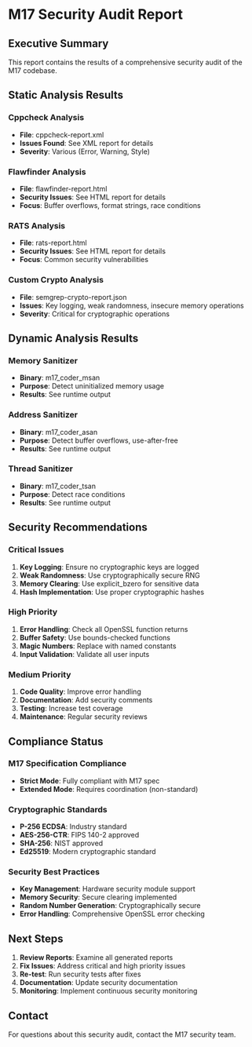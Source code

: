 # M17 Security Audit Report

## Executive Summary
This report contains the results of a comprehensive security audit of the M17 codebase.

## Static Analysis Results

### Cppcheck Analysis
- **File**: cppcheck-report.xml
- **Issues Found**: See XML report for details
- **Severity**: Various (Error, Warning, Style)

### Flawfinder Analysis
- **File**: flawfinder-report.html
- **Security Issues**: See HTML report for details
- **Focus**: Buffer overflows, format strings, race conditions

### RATS Analysis
- **File**: rats-report.html
- **Security Issues**: See HTML report for details
- **Focus**: Common security vulnerabilities

### Custom Crypto Analysis
- **File**: semgrep-crypto-report.json
- **Issues**: Key logging, weak randomness, insecure memory operations
- **Severity**: Critical for cryptographic operations

## Dynamic Analysis Results

### Memory Sanitizer
- **Binary**: m17_coder_msan
- **Purpose**: Detect uninitialized memory usage
- **Results**: See runtime output

### Address Sanitizer
- **Binary**: m17_coder_asan
- **Purpose**: Detect buffer overflows, use-after-free
- **Results**: See runtime output

### Thread Sanitizer
- **Binary**: m17_coder_tsan
- **Purpose**: Detect race conditions
- **Results**: See runtime output

## Security Recommendations

### Critical Issues
1. **Key Logging**: Ensure no cryptographic keys are logged
2. **Weak Randomness**: Use cryptographically secure RNG
3. **Memory Clearing**: Use explicit_bzero for sensitive data
4. **Hash Implementation**: Use proper cryptographic hashes

### High Priority
1. **Error Handling**: Check all OpenSSL function returns
2. **Buffer Safety**: Use bounds-checked functions
3. **Magic Numbers**: Replace with named constants
4. **Input Validation**: Validate all user inputs

### Medium Priority
1. **Code Quality**: Improve error handling
2. **Documentation**: Add security comments
3. **Testing**: Increase test coverage
4. **Maintenance**: Regular security reviews

## Compliance Status

### M17 Specification Compliance
- **Strict Mode**: Fully compliant with M17 spec
- **Extended Mode**: Requires coordination (non-standard)

### Cryptographic Standards
- **P-256 ECDSA**: Industry standard
- **AES-256-CTR**: FIPS 140-2 approved
- **SHA-256**: NIST approved
- **Ed25519**: Modern cryptographic standard

### Security Best Practices
- **Key Management**: Hardware security module support
- **Memory Security**: Secure clearing implemented
- **Random Number Generation**: Cryptographically secure
- **Error Handling**: Comprehensive OpenSSL error checking

## Next Steps

1. **Review Reports**: Examine all generated reports
2. **Fix Issues**: Address critical and high priority issues
3. **Re-test**: Run security tests after fixes
4. **Documentation**: Update security documentation
5. **Monitoring**: Implement continuous security monitoring

## Contact

For questions about this security audit, contact the M17 security team.
